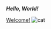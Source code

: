 ___Hello, World!___

[Welcome!](https://www.youtube.com/watch?v=dQw4w9WgXcQ)
![cat](https://i.imgflip.com/461vha.png)
